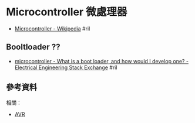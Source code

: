 # Microcontroller 微處理器

  - [Microcontroller \- Wikipedia](https://en.wikipedia.org/wiki/Microcontroller) #ril

## Booltloader ??

  - [microcontroller \- What is a boot loader, and how would I develop one? \- Electrical Engineering Stack Exchange](https://electronics.stackexchange.com/questions/27486/) #ril

## 參考資料

相關：

  - [AVR](avr.md)
